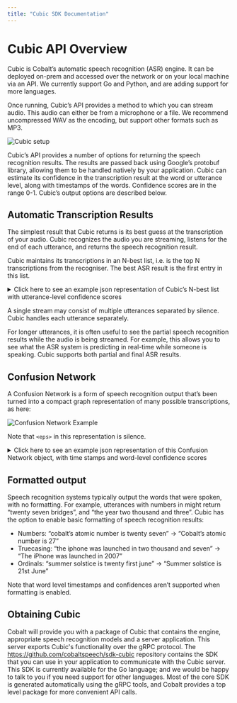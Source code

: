 ```yaml
---
title: "Cubic SDK Documentation"
---
```


# Cubic API Overview

Cubic is Cobalt’s automatic speech recognition (ASR) engine. It can be deployed on-prem and accessed over the network or on your local machine via an API. We currently support Go and Python, and are adding support for more languages.

Once running, Cubic’s API provides a method to which you can stream audio. This audio can either be from a microphone or a file. We recommend uncompressed WAV as the encoding, but support other formats such as MP3.

![Cubic setup](img/cubicoverview.png)

Cubic’s API provides a number of options for returning the speech recognition results. The results are passed back using Google’s protobuf library, allowing them to be handled natively by your application. Cubic can estimate its confidence in the transcription result at the word or utterance level, along with timestamps of the words. Confidence scores are in the range 0-1. Cubic’s output options are described below.

## Automatic Transcription Results

The simplest result that Cubic returns is its best guess at the transcription of your audio. Cubic recognizes the audio you are streaming, listens for the end of each utterance, and returns the speech recognition result. 

Cubic maintains its transcriptions in an N-best list, i.e. is the top N transcriptions from the recogniser. The best ASR result is the first entry in this list.

<details>
<summary>Click here to see an example json representation of Cubic’s N-best list with utterance-level confidence scores</summary>

``` json
{
  "alternatives": [
    {
      "transcript": "TOMORROW IS A NEW DAY",
      "confidence": 0.514
    },
    {
      "transcript": "TOMORROW IS NEW DAY",
      "confidence": 0.201
    },
    {
      "transcript": "TOMORROW IS A <UNK> DAY",
      "confidence": 0.105
    },
    {
      "transcript": "TOMORROW IS ISN'T NEW DAY",
      "confidence": 0.093
    },
    {
      "transcript": "TOMORROW IS A YOUR DAY",
      "confidence": 0.087
    }
  ],
}
```
</details>


A single stream may consist of multiple utterances separated by silence. Cubic handles each utterance separately.

For longer utterances, it is often useful to see the partial speech recognition results while the audio is being streamed. For example, this allows you to see what the ASR system is predicting in real-time while someone is speaking. Cubic supports both partial and final ASR results.

## Confusion Network

A Confusion Network is a form of speech recognition output that’s been turned into a compact graph representation of many possible transcriptions, as here:

![Confusion Network Example](img/confnet.png)

Note that `<eps>` in this representation is silence.

<details>
<summary>Click here to see an example json representation of this Confusion Network object, with time stamps and word-level confidence scores</summary>


``` json
{
  "cnet": {
    "links": [
      {
        "duration": "1.350s",
        "arcs": [
          {
            "word": "<eps>",
            "confidence": 1.0
          }
        ],
        "startTime": "0s"
      },
      {
        "duration": "0.690s",
        "arcs": [
          {
            "word": "TOMORROW",
            "confidence": 1.0
          }
        ],
        "startTime": "1.350s"
      },
      {
        "duration": "0.080s",
        "arcs": [
          {
            "word": "<eps>",
            "confidence": 1.0
          }
        ],
        "startTime": "2.040s"
      },
      {
        "duration": "0.168s",
        "arcs": [
          {
            "word": "IS",
            "confidence": 0.892
          },
          {
            "word": "<eps>",
            "confidence": 0.108
          }
        ],
        "startTime": "2.120s"
      },
      {
        "duration": "0.010s",
        "arcs": [
          {
            "word": "<eps>",
            "confidence": 1.0
          }
        ],
        "startTime": "2.288s"
      },
      {
        "duration": "0.093s",
        "arcs": [
          {
            "word": "A",
            "confidence": 0.620
          },
          {
            "word": "<eps>",
            "confidence": 0.233
          },
          {
            "word": "ISN'T",
            "confidence": 0.108
          },
          {
            "word": "THE",
            "confidence": 0.039
          }
        ],
        "startTime": "2.298s"
      },
      {
        "duration": "0.005s",
        "arcs": [
          {
            "word": "<eps>",
            "confidence": 1.0
          }
        ],
        "startTime": "2.391s"
      },
      {
        "duration": "0.273s",
        "arcs": [
          {
            "word": "NEW",
            "confidence": 0.661
          },
          {
            "word": "<UNK>",
            "confidence": 0.129
          },
          {
            "word": "YOUR",
            "confidence": 0.107
          },
          {
            "word": "YOU",
            "confidence": 0.102
          }
        ],
        "startTime": "2.396s"
      },
      {
        "duration": "0s",
        "arcs": [
          {
            "word": "<eps>",
            "confidence": 1.0
          }
        ],
        "startTime": "2.670s"
      },
      {
        "duration": "0.420s",
        "arcs": [
          {
            "word": "DAY",
            "confidence": 0.954
          },
          {
            "word": "TODAY",
            "confidence": 0.044
          },
          {
            "word": "<UNK>",
            "confidence": 0.002
          }
        ],
        "startTime": "2.670s"
      },
      {
        "duration": "0.270s",
        "arcs": [
          {
            "word": "<eps>",
            "confidence": 1.0
          }
        ],
        "startTime": "3.090s"
      }
    ]
  }
}
```
</details>


## Formatted output

Speech recognition systems typically output the words that were spoken, with no formatting. For example, utterances with numbers in might return “twenty seven bridges”, and “the year two thousand and three”. Cubic has the option to enable basic formatting of speech recognition results:

* Numbers: “cobalt’s atomic number is twenty seven” -> “Cobalt’s atomic number is 27”
* Truecasing: “the iphone was launched in two thousand and seven” -> “The iPhone was launched in 2007”
* Ordinals: “summer solstice is twenty first june” -> “Summer solstice is 21st June”

Note that word level timestamps and confidences aren’t supported when formatting is enabled.


## Obtaining Cubic

Cobalt will provide you with a package of Cubic that contains the engine,
appropriate speech recognition models and a server application.  This server
exports Cubic's functionality over the gRPC protocol.  The
https://github.com/cobaltspeech/sdk-cubic repository contains the SDK that you
can use in your application to communicate with the Cubic server. This SDK is
currently available for the Go language; and we would be happy to talk to you if
you need support for other languages. Most of the core SDK is generated
automatically using the gRPC tools, and Cobalt provides a top level package for
more convenient API calls.
